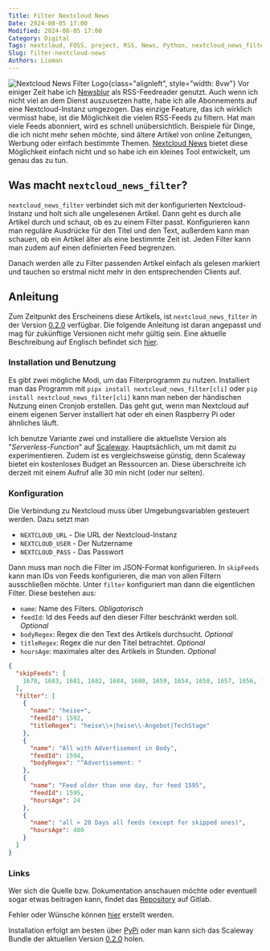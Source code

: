 ```yaml
---
Title: Filter Nextcloud News
Date: 2024-08-05 17:00
Modified: 2024-08-05 17:00
Category: Digital
Tags: nextcloud, FOSS, project, RSS, News, Python, nextcloud_news_filter, open-source
Slug: filter-nextcloud-news
Authors: Lioman
---
```


![Nextcloud News Filter Logo]({static}/images/nextcloud_news_filter_logo.svg){class="alignleft", style="width: 8vw"} Vor einiger Zeit habe ich [Newsblur](https://newsblur.com) als RSS-Feedreader genutzt.
Auch wenn ich nicht viel an dem Dienst auszusetzen hatte,
habe ich alle Abonnements auf eine Nextcloud-Instanz umgezogen.
Das einzige Feature, das ich wirklich vermisst habe, ist die Möglichkeit die vielen RSS-Feeds zu filtern.
Hat man viele Feeds abonniert, wird es schnell unübersichtlich.
Beispiele für Dinge, die ich nicht mehr sehen möchte, sind ältere Artikel von online Zeitungen, Werbung oder einfach bestimmte Themen.
[Nextcloud News](https://nextcloud.github.io/news/) bietet diese Möglichkeit einfach nicht und so habe ich ein kleines Tool entwickelt, um genau das zu tun.

## Was macht `nextcloud_news_filter`?

`nextcloud_news_filter` verbindet sich mit der konfigurierten Nextcloud-Instanz und holt sich alle ungelesenen Artikel. Dann geht es durch alle Artikel durch und schaut, ob es zu einem Filter passt.
Konfigurieren kann man reguläre Ausdrücke für den Titel und den Text, außerdem kann man schauen, ob ein Artikel älter als eine bestimmte Zeit ist.
Jeden Filter kann man zudem auf einen definierten Feed begrenzen.

Danach werden alle zu Filter passenden Artikel einfach als gelesen markiert und tauchen so erstmal nicht mehr in den entsprechenden Clients auf.

## Anleitung

Zum Zeitpunkt des Erscheinens diese Artikels, ist `nextcloud_news_filter` in der Version [0.2.0](https://gitlab.com/lioman/nextcloud_news_filter/-/releases/v0.2.0) verfügbar.
Die folgende Anleitung ist daran angepasst und mag für zukünftige Versionen nicht mehr gültig sein. Eine aktuelle Beschreibung auf Englisch befindet sich [hier](https://gitlab.com/lioman/nextcloud_news_filter/-/blob/main/README.md).

### Installation und Benutzung

Es gibt zwei mögliche Modi, um das Filterprogramm zu nutzen.
Installiert man das Programm mit `pipx install nextcloud_news_filter[cli]` oder `pip install nextcloud_news_filter[cli]` kann man neben der händischen Nutzung einen Cronjob erstellen. Das geht gut, wenn man Nextcloud auf einem eigenen Server installiert hat oder eh einen Raspberry Pi oder ähnliches läuft.

Ich benutze Variante zwei und installiere die aktuellste Version als "_Serverless-Function_" auf [Scaleway](https://www.scaleway.com/en/serverless-functions/).
Hauptsächlich, um mit damit zu experimentieren.
Zudem ist es vergleichsweise günstig, denn Scaleway bietet ein kostenloses Budget an Ressourcen an.
Diese überschreite ich derzeit mit einem Aufruf alle 30 min nicht (oder nur selten).

### Konfiguration

Die Verbindung zu Nextcloud muss über Umgebungsvariablen gesteuert werden.
Dazu setzt man

- `NEXTCLOUD_URL` - Die URL der Nextcloud-Instanz
- `NEXTCLOUD_USER` - Der Nutzername
- `NEXTCLOUD_PASS` - Das Passwort

Dann muss man noch die Filter im JSON-Format konfigurieren.
In `skipFeeds` kann man IDs von Feeds konfigurieren, die man von allen Filtern ausschließen möchte.
Unter `filter` konfiguriert man dann die eigentlichen Filter.
Diese bestehen aus:

- `name`: Name des Filters. _Obligatorisch_
- `feedId`: Id des Feeds auf den dieser Filter beschränkt werden soll. _Optional_
- `bodyRegex`: Regex die den Text des Artikels durchsucht. _Optional_
- `titleRegex`: Regex die nur den Titel betrachtet. _Optional_
- `hoursAge`: maximales alter des Artikels in Stunden. _Optional_

```json
{
  "skipFeeds": [
    1678, 1683, 1681, 1682, 1684, 1680, 1659, 1654, 1658, 1657, 1656, 1660, 1655
  ],
  "filter": [
    {
      "name": "heise+",
      "feedId": 1592,
      "titleRegex": "heise\\+|heise\\-Angebot|TechStage"
    },
    {
      "name": "All with Advertisement in Body",
      "feedId": 1594,
      "bodyRegex": "^Advertisement: "
    },
    {
      "name": "Feed older than one day, for feed 1595",
      "feedId": 1595,
      "hoursAge": 24
    },
    {
      "name": "all > 20 Days all feeds (except for skipped ones)",
      "hoursAge": 480
    }
  ]
}
```

### Links

Wer sich die Quelle bzw. Dokumentation anschauen möchte oder eventuell sogar etwas beitragen kann, findet das [Repository](https://gitlab.com/lioman/nextcloud_news_filter/) auf Gitlab.

Fehler oder Wünsche können [hier](https://gitlab.com/lioman/nextcloud_news_filter/-/issues) erstellt werden.

Installation erfolgt am besten über [PyPi](https://pypi.org/project/nextcloud_news_filter/) oder man kann sich das Scaleway Bundle der aktuellen Version [0.2.0](https://gitlab.com/lioman/nextcloud_news_filter/-/jobs/7463888405/artifacts/download) holen.
